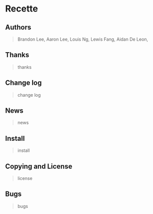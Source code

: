 # Recette

## Authors
> Brandon Lee, 
> Aaron Lee, 
> Louis Ng,
> Lewis Fang,
> Aidan De Leon, 

## Thanks
> thanks

## Change log
> change log

## News
> news

## Install 
> install

## Copying and License
> license

## Bugs
> bugs
